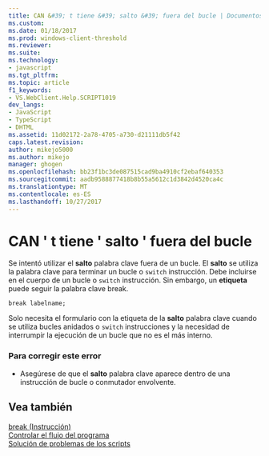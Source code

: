 ```yaml
---
title: CAN &#39; t tiene &#39; salto &#39; fuera del bucle | Documentos de Microsoft
ms.custom: 
ms.date: 01/18/2017
ms.prod: windows-client-threshold
ms.reviewer: 
ms.suite: 
ms.technology:
- javascript
ms.tgt_pltfrm: 
ms.topic: article
f1_keywords:
- VS.WebClient.Help.SCRIPT1019
dev_langs:
- JavaScript
- TypeScript
- DHTML
ms.assetid: 11d02172-2a78-4705-a730-d21111db5f42
caps.latest.revision: 
author: mikejo5000
ms.author: mikejo
manager: ghogen
ms.openlocfilehash: bb23f1bc3de087515cad9ba4910cf2ebaf640353
ms.sourcegitcommit: aadb9588877418b8b55a5612c1d3842d4520ca4c
ms.translationtype: MT
ms.contentlocale: es-ES
ms.lasthandoff: 10/27/2017
---
```

# <a name="can39t-have-39break39-outside-of-loop"></a>CAN &#39; t tiene &#39; salto &#39; fuera del bucle
Se intentó utilizar el **salto** palabra clave fuera de un bucle. El **salto** se utiliza la palabra clave para terminar un bucle o `switch` instrucción. Debe incluirse en el cuerpo de un bucle o `switch` instrucción. Sin embargo, un **etiqueta** puede seguir la palabra clave break.  
  
```  
break labelname;  
```  
  
 Solo necesita el formulario con la etiqueta de la **salto** palabra clave cuando se utiliza bucles anidados o `switch` instrucciones y la necesidad de interrumpir la ejecución de un bucle que no es el más interno.  
  
### <a name="to-correct-this-error"></a>Para corregir este error  
  
-   Asegúrese de que el **salto** palabra clave aparece dentro de una instrucción de bucle o conmutador envolvente.  
  
## <a name="see-also"></a>Vea también  
 [break (Instrucción)](../../javascript/reference/break-statement-javascript.md)   
 [Controlar el flujo del programa](../../javascript/controlling-program-flow-javascript.md)   
 [Solución de problemas de los scripts](../../javascript/advanced/troubleshooting-your-scripts-javascript.md)